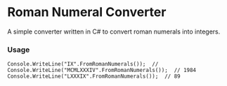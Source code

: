 ﻿# Roman Numeral Converter

A simple converter written in C# to convert roman numerals into integers.

### Usage

``` 
Console.WriteLine("IX".FromRomanNumerals());  // 
Console.WriteLine("MCMLXXXIV".FromRomanNumerals());  // 1984
Console.WriteLine("LXXXIX".FromRomanNumerals());  // 89  

```

